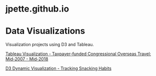 # jpette.github.io
# Data Visualizations

Visualization projects using D3 and Tableau.

[Tableau Visualization - Taxpayer-funded Congressional Overseas Travel: Mid-2007 - Mid-2018](https://public.tableau.com/profile/john.pette#!/vizhome/congress-travel-13-trial_1/Dashboard1?publish=yes "Tableau Visualization - Taxpayer-funded Congressional Overseas Travel: Mid-2007 - Mid-2018")

[D3 Dynamic Visualization - Tracking Snacking Habits](https://jpette.github.io/d3snacking.html "D3 Dynamic Visualization - Tracking Snacking Habits")
